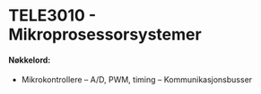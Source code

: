 # TELE3010 - Mikroprosessorsystemer

#### Nøkkelord: 
- Mikrokontrollere
– A/D, PWM, timing
– Kommunikasjonsbusser
